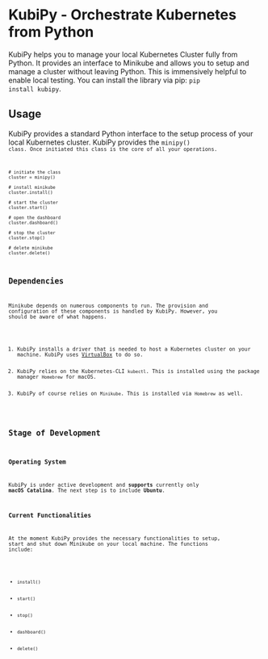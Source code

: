 # KubiPy - Orchestrate Kubernetes from Python

KubiPy helps you to manage your local Kubernetes Cluster fully from Python. It provides an interface to Minikube and allows you to setup and manage a cluster without leaving Python. This is immensively helpful to enable local testing. You can install the library via pip: <code>pip install kubipy</code>.

## Usage

KubiPy provides a standard Python interface to the setup process of your local Kubernetes cluster. KubiPy provides the <code>minipy()<code> class. Once initiated this class is the core of all your operations.

    # initiate the class 
    cluster = minipy()

    # install minikube
    cluster.install()

    # start the cluster
    cluster.start()

    # open the dashboard
    cluster.dashboard()

    # stop the cluster
    cluster.stop()

    # delete minikube
    cluster.delete()

## Dependencies

Minikube depends on numerous components to run. The provision and configuration of these components is handled by KubiPy. However, you should be aware of what happens. 

<ol>
    <li>KubiPy installs a driver that is needed to host a Kubernetes cluster on your machine. KubiPy uses <a href="https://www.virtualbox.org/">VirtualBox</a> to do so.</li>
    <li>KubiPy relies on the Kubernetes-CLI <code>kubectl</code>. This is installed using the package manager <code>Homebrew</code> for macOS.</li>
    <li>KubiPy of course relies on <code>Minikube</code>. This is installed via <code>Homebrew</code> as well.</li>
</ol>

## Stage of Development

### Operating System

KubiPy is under active development and <b>supports</b> currently only <b>macOS Catalina</b>. The next step is to include <b>Ubuntu</b>. 

### Current Functionalities

At the moment KubiPy provides the necessary functionalities to setup, start and shut down Minikube on your local machine. The functions include:

<ul>
    <li><code>install()</code></li>
    <li><code>start()</code></li>
    <li><code>stop()</code></li>
    <li><code>dashboard()</code></li>
    <li><code>delete()</code></li>
</ul>

